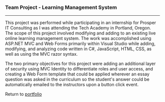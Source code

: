 ### Team Project - Learning Management System
***

This project was performed while participating in an internship for Prosper IT Consulting as I was attending the Tech Academy in Portland, Oregon.  The scope of this project involved modifying and adding to an existing live online learning management system.  The work was accomplished using ASP.NET MVC and Web Forms primarily within Visual Studio while adding, modifying, and analyzing code written in C#, JavaScript, HTML, CSS, as well as using the MVC razor syntax.

The two primary objectives for this project were adding an additional layer of security using MVC Identity to differentiate roles and user access, and creating a Web Form template that could be applied wherever an essay question was asked in the curriculum so the student's answer could be automatically emailed to the instructors upon a button click event.

Return to [portfolio](../../../)














































































































































































































































































































































































































































































































































































































































































































































































































































































































































































































































































































































 










